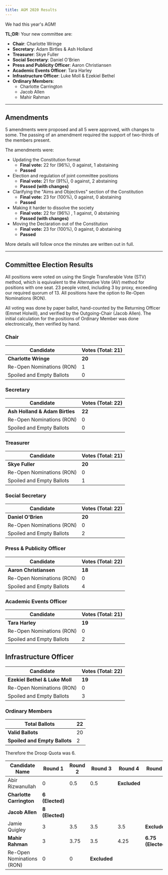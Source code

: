 ```yaml
---
title: AGM 2020 Results
---
```


We had this year's AGM!

**TL;DR:** Your new committee are:

 - **Chair**: Charlotte Wringe
 - **Secretary**: Adam Birtles & Ash Holland
 - **Treasurer**: Skye Fuller
 - **Social Secretary**: Daniel O'Brien
 - **Press and Publicity Officer**: Aaron Christiansen
 - **Academic Events Officer**: Tara Harley
 - **Infrastructure Officer**: Luke Moll & Ezekiel Bethel
 - **Ordinary Members**:
   - Charlotte Carrington
   - Jacob Allen
   - Mahir Rahman

---

## Amendments

5 amendments were proposed and all 5 were approved, with changes to some. The passing of an amendment required the support of two-thirds of the members present.

The amendments were:

- Updating the Constitution format
  - **Final vote:** 22 for (96%), 0 against, 1 abstaining
  - **Passed**
- Election and regulation of joint committee positions
  - **Final vote:** 21 for (91%), 0 against, 2 abstaining
  - **Passed (with changes)**
- Clarifying the "Aims and Objectives" section of the Constitution
  - **Final vote:** 23 for (100%), 0 against, 0 abstaining
  - **Passed**
- Making it harder to dissolve the society
  - **Final vote:** 22 for (96%) , 1 against, 0 abstaining
  - **Passed (with changes)**
- Moving the Declaration out of the Constitution
  - **Final vote:** 23 for (100%), 0 against, 0 abstaining
  - **Passed**

More details will follow once the minutes are written out in full.

---

## Committee Election Results

All positions were voted on using the Single Transferable Vote (STV) method, which is equivalent to the Alternative Vote (AV) method for positions with one seat. 23 people voted, including 3 by proxy, exceeding our required quorum of 13. All positions have the option to Re-Open Nominations (RON).

All voting was done by paper ballot, hand-counted by the Returning Officer (Emmet Holwill), and verified by the Outgoing-Chair (Jacob Allen). The initial calculation for the positions of Ordinary Member was done electronically, then verified by hand.

### Chair

| Candidate                 | Votes (Total: 21) |
| ------------------------- | ----------------- |
| **Charlotte Wringe**      | **20**            |
| Re-Open Nominations (RON) | 1                 |
| Spoiled and Empty Ballots | 0                 |

### Secretary

| Candidate                      | Votes (Total: 22) |
| ------------------------------ | ----------------- |
| **Ash Holland & Adam Birtles** | **22**            |
| Re-Open Nominations (RON)      | 0                 |
| Spoiled and Empty Ballots      | 0                 |

### Treasurer

| Candidate                 | Votes (Total: 21) |
| ------------------------- | ----------------- |
| **Skye Fuller**           | **20**            |
| Re-Open Nominations (RON) | 0                 |
| Spoiled and Empty Ballots | 1                 |

### Social Secretary

| Candidate                 | Votes (Total: 22) |
| ------------------------- | ----------------- |
| **Daniel O'Brien**        | **20**            |
| Re-Open Nominations (RON) | 0                 |
| Spoiled and Empty Ballots | 2                 |

### Press & Publicity Officer

| Candidate                 | Votes (Total: 22) |
| ------------------------- | ----------------- |
| **Aaron Christiansen**    | **18**            |
| Re-Open Nominations (RON) | 0                 |
| Spoiled and Empty Ballots | 4                 |


### Academic Events Officer

| Candidate                 | Votes (Total: 21) |
| ------------------------- | ----------------- |
| **Tara Harley**           | **19**            |
| Re-Open Nominations (RON) | 0                 |
| Spoiled and Empty Ballots | 2                 |

## Infrastructure Officer

| Candidate                      | Votes (Total: 22) |
| ------------------------------ | ----------------- |
| **Ezekiel Bethel & Luke Moll** | **19**            |
| Re-Open Nominations (RON)      | 0                 |
| Spoiled and Empty Ballots      | 3                 |

### Ordinary Members

| Total Ballots                 | 22   |
| ----------------------------- | ---- |
| **Valid Ballots**             | 20   |
| **Spoiled and Empty Ballots** | 2    |

Therefore the Droop Quota was 6.

| **Candidate Name**        | **Round 1**     | **Round 2** | **Round 3**  | **Round 4**  | **Round 5**        |
| ------------------------- | --------------- | ----------- | ------------ | ------------ | ------------------ |
| Abir Rizwanullah          | 0               | 0.5         | 0.5          | **Excluded** |                    |
| **Charlotte Carrington**  | **6 (Elected)** |             |              |              |                    |
| **Jacob Allen**           | **8 (Elected)** |             |              |              |                    |
| Jamie Quigley             | 3               | 3.5         | 3.5          | 3.5          | **Excluded**       |
| **Mahir Rahman**          | 3               | 3.75        | 3.5          | 4.25         | **6.75 (Elected)** |
| Re-Open Nominations (RON) | 0               | 0           | **Excluded** |              |                    |
